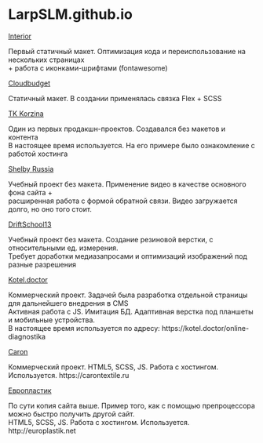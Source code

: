# LarpSLM.github.io

<a href="https://larpslm.github.io/Interior/">Interior</a>
<p>Первый статичный макет. Оптимизация кода и переиспользование на нескольких страницах<br>
   + работа с иконками-шрифтами (fontawesome)</p>

<a href="https://larpslm.github.io/cloudbudget/">Cloudbudget</a>
<p>Статичный макет. В создании применялась связка Flex + SCSS<p>

<a href="https://larpslm.github.io/tk_korzina/">TK Korzina</a>
<p>Один из первых продакшн-проектов. Создавался без макетов и контента<br>
  В настоящее время используется. На его примере было ознакомление с работой хостинга</p>

<a href="https://larpslm.github.io/Shelby_Russia/">Shelby Russia</a>
<p>Учебный проект без макета. Применение видео в качестве основного фона сайта +<br> 
  расширенная работа с формой обратной связи. Видео загружается долго, но оно того стоит.</p> 

<a href="https://LarpSLM.github.io/driftschool13/">DriftSchool13</a>
<p>Учебный проект без макета. Создание резиновой верстки, с относительными ед. измерения.<br>
  Требует доработки медиазапросами и оптимизаций изображений под разные разрешения</p>

<a href="https://larpslm.github.io/kotel.doctor/">Kotel.doctor</a>
<p>Коммерческий проект. Задачей была разработка отдельной страницы для дальнейшего внедрения в CMS<br>
  Активная работа с JS. Имитация БД. Адаптивная верстка под планшеты и мобильные устройства.<br>
  В настоящее время используется по адресу: https://kotel.doctor/online-diagnostika</p>

<a href="https://larpslm.github.io/carontextile/">Caron</a>
<p>Коммерческий проект. HTML5, SCSS, JS. Работа с хостингом. Используется. https://carontextile.ru</p>

<a href="https://larpslm.github.io/europlastik/">Европластик</a>
<p>По сути копия сайта выше. Пример того, как с помощью препроцессора можно быстро получить другой сайт.<br>
  HTML5, SCSS, JS. Работа с хостингом. Используется. http://europlastik.net</p>
